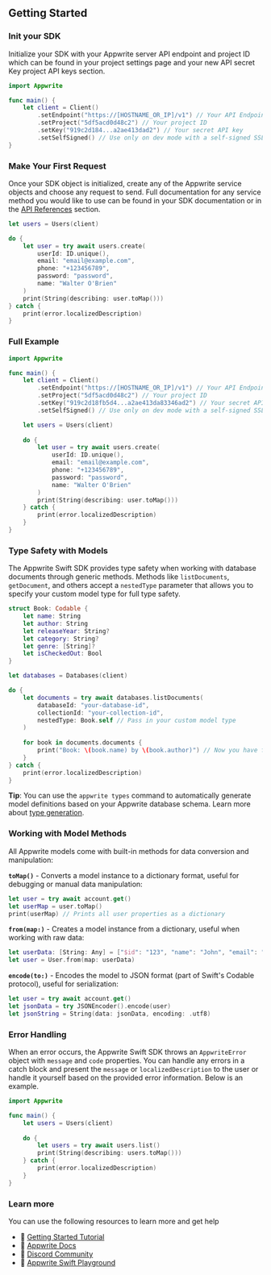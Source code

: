 ## Getting Started

### Init your SDK

Initialize your SDK with your Appwrite server API endpoint and project ID which can be found in your project settings page and your new API secret Key project API keys section.

```swift
import Appwrite

func main() {
    let client = Client()
        .setEndpoint("https://[HOSTNAME_OR_IP]/v1") // Your API Endpoint
        .setProject("5df5acd0d48c2") // Your project ID
        .setKey("919c2d184...a2ae413dad2") // Your secret API key
        .setSelfSigned() // Use only on dev mode with a self-signed SSL cert
}
```

### Make Your First Request

Once your SDK object is initialized, create any of the Appwrite service objects and choose any request to send. Full documentation for any service method you would like to use can be found in your SDK documentation or in the [API References](https://appwrite.io/docs) section.

```swift
let users = Users(client)

do {
    let user = try await users.create(
        userId: ID.unique(),
        email: "email@example.com",
        phone: "+123456789",
        password: "password",
        name: "Walter O'Brien"
    )
    print(String(describing: user.toMap()))
} catch {
    print(error.localizedDescription)
}
```

### Full Example

```swift
import Appwrite

func main() {
    let client = Client()
        .setEndpoint("https://[HOSTNAME_OR_IP]/v1") // Your API Endpoint
        .setProject("5df5acd0d48c2") // Your project ID
        .setKey("919c2d18fb5d4...a2ae413da83346ad2") // Your secret API key
        .setSelfSigned() // Use only on dev mode with a self-signed SSL cert

    let users = Users(client)
    
    do {
        let user = try await users.create(
            userId: ID.unique(),
            email: "email@example.com",
            phone: "+123456789",
            password: "password",
            name: "Walter O'Brien"
        )
        print(String(describing: user.toMap()))
    } catch {
        print(error.localizedDescription)
    }
}
```

### Type Safety with Models

The Appwrite Swift SDK provides type safety when working with database documents through generic methods. Methods like `listDocuments`, `getDocument`, and others accept a `nestedType` parameter that allows you to specify your custom model type for full type safety.

```swift
struct Book: Codable {
    let name: String
    let author: String
    let releaseYear: String?
    let category: String?
    let genre: [String]?
    let isCheckedOut: Bool
}

let databases = Databases(client)

do {
    let documents = try await databases.listDocuments(
        databaseId: "your-database-id",
        collectionId: "your-collection-id",
        nestedType: Book.self // Pass in your custom model type
    )
    
    for book in documents.documents {
        print("Book: \(book.name) by \(book.author)") // Now you have full type safety
    }
} catch {
    print(error.localizedDescription)
}
```

**Tip**: You can use the `appwrite types` command to automatically generate model definitions based on your Appwrite database schema. Learn more about [type generation](https://appwrite.io/docs/products/databases/type-generation).

### Working with Model Methods

All Appwrite models come with built-in methods for data conversion and manipulation:

**`toMap()`** - Converts a model instance to a dictionary format, useful for debugging or manual data manipulation:
```swift
let user = try await account.get()
let userMap = user.toMap()
print(userMap) // Prints all user properties as a dictionary
```

**`from(map:)`** - Creates a model instance from a dictionary, useful when working with raw data:
```swift
let userData: [String: Any] = ["$id": "123", "name": "John", "email": "john@example.com"]
let user = User.from(map: userData)
```

**`encode(to:)`** - Encodes the model to JSON format (part of Swift's Codable protocol), useful for serialization:
```swift
let user = try await account.get()
let jsonData = try JSONEncoder().encode(user)
let jsonString = String(data: jsonData, encoding: .utf8)
```

### Error Handling

When an error occurs, the Appwrite Swift SDK throws an `AppwriteError` object with `message` and `code` properties. You can handle any errors in a catch block and present the `message` or `localizedDescription` to the user or handle it yourself based on the provided error information. Below is an example.

```swift
import Appwrite

func main() {
    let users = Users(client)
    
    do {
        let users = try await users.list()
        print(String(describing: users.toMap()))
    } catch {
        print(error.localizedDescription)
    }
}
```

### Learn more

You can use the following resources to learn more and get help

- 🚀 [Getting Started Tutorial](https://appwrite.io/docs/getting-started-for-server)
- 📜 [Appwrite Docs](https://appwrite.io/docs)
- 💬 [Discord Community](https://appwrite.io/discord)
- 🚂 [Appwrite Swift Playground](https://github.com/appwrite/playground-for-swift-server)
